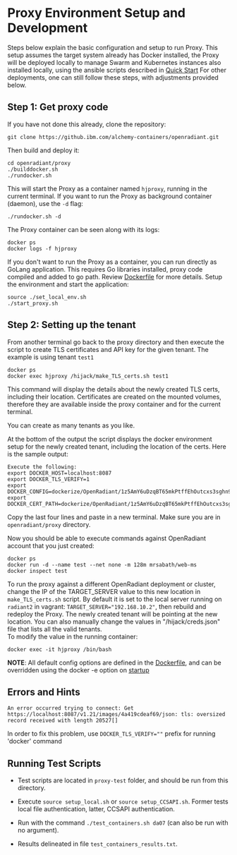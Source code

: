 # Proxy Environment Setup and Development
Steps below explain the basic configuration and setup to run Proxy. This setup
assumes the target system already has Docker installed, the Proxy will be deployed
locally to manage Swarm and Kubernetes instances also installed locally, using
the ansible scripts described in [Quick Start](../README.md#quick-start)
For other deployments, one can still follow these steps, with adjustments provided below.

## Step 1: Get proxy code
If you have not done this already, clone the repository:

```
git clone https://github.ibm.com/alchemy-containers/openradiant.git
```
Then build and deploy it:
```
cd openradiant/proxy
./builddocker.sh
./rundocker.sh
```

This will start the Proxy as a container named `hjproxy`, running in the current terminal.
If you want to run the Proxy as background container (daemon), use the `-d` flag:
```
./rundocker.sh -d
```
The Proxy container can be seen along with its logs:
```
docker ps
docker logs -f hjproxy
```

If you don't want to run the Proxy as a container, you can run directly as GoLang
application. This requires Go libraries installed, proxy code compiled and added
to go path.
Review [Dockerfile](dockerize/Dockerfile) for more details.
Setup the environment and start the application:
```
source ./set_local_env.sh
./start_proxy.sh
```


## Step 2: Setting up the tenant
From another terminal go back to the proxy directory and then execute the script
to create TLS certificates and API key for the given tenant. The example is
using tenant `test1`
```
docker ps
docker exec hjproxy /hijack/make_TLS_certs.sh test1
```

This command will display the details about the newly created TLS certs, including
their location. Certificates are created on the mounted volumes, therefore they
are available inside the proxy container and for the current terminal.

You can create as many tenants as you like.

At the bottom of the output the script displays the docker environment setup for
the newly created tenant, including the location of the certs. Here is the sample
output:
```
Execute the following:
export DOCKER_HOST=localhost:8087
export DOCKER_TLS_VERIFY=1
export DOCKER_CONFIG=dockerize/OpenRadiant/1z5AmY6uDzqBT65mkPtffEhOutcxs3sghn9S9LrXfAOztCpR
export DOCKER_CERT_PATH=dockerize/OpenRadiant/1z5AmY6uDzqBT65mkPtffEhOutcxs3sghn9S9LrXfAOztCpR
```
Copy the last four lines and paste in a new terminal. Make sure you are in
`openradiant/proxy` directory.

Now you should be able to execute commands against OpenRadiant account that you
just created:

```
docker ps
docker run -d --name test --net none -m 128m mrsabath/web-ms
docker inspect test
```
To run the proxy against a different OpenRadiant deployment or cluster, change
the IP of the TARGET_SERVER value to this new location in `make_TLS_certs.sh` script.
By default it is set to the local server running on `radiant2` in vagrant:
`TARGET_SERVER="192.168.10.2"`, then rebuild and redeploy the Proxy.
The newly created tenant will be pointing at the new location.
You can also manually change the values in "/hijack/creds.json" file that lists
all the valid tenants.  
To modify the value in the running container:
```
docker exec -it hjproxy /bin/bash
```

**NOTE**: All default config options are defined in the [Dockerfile](dockerize/Dockerfile),
and can be overridden using the docker -e option on [startup](rundocker.sh)


## Errors and Hints

`An error occurred trying to connect: Get https://localhost:8087/v1.21/images/4a419cdeaf69/json: tls: oversized record received with length 20527[]`

In order to fix this problem, use `DOCKER_TLS_VERIFY=""` prefix for running 'docker' command



## Running Test Scripts

* Test scripts are located in `proxy-test` folder, and should be run from this directory.

* Execute `source setup_local.sh` or `source setup_CCSAPI.sh`. Former tests local file authentication, latter, CCSAPI authentication.

* Run with the command `./test_containers.sh da07` (can also be run with no argument).

* Results delineated in file `test_containers_results.txt`.
